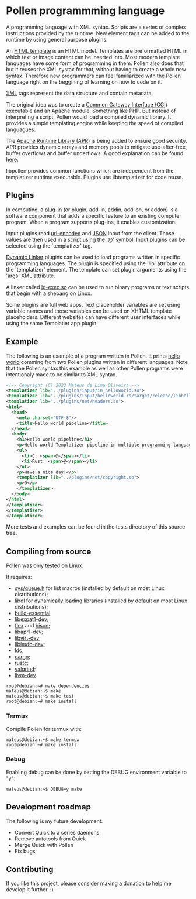 # Pollen programmming language

A programming language with XML syntax.
Scripts are a series of complex instructions provided by
the runtime. New element tags can be added to the
runtime by using general purpose plugins.

An [HTML template](https://en.wikipedia.org/wiki/Web_template_system)
is an HTML model. Templates are
preformatted HTML in which text or image content
can be inserted into. Most modern template languages
have some form of programming in them. Pollen
also does that but it reuses the XML systax for that,
without having to create a whole new syntax. Therefore
new programmers can feel familiarized with the Pollen
language right on the beggining of learning on how to
code on it.

[XML](https://en.wikipedia.org/wiki/XML) tags represent
the data structure and contain metadata.

The original idea was to create a
[Common Gateway Interface (CGI)](https://en.wikipedia.org/wiki/Common_Gateway_Interface)
executable and an Apache module. Something like PHP. But
instead of interpreting a script, Pollen
would load a compiled dynamic library. It provides
a simple templating engine while keeping the speed
of compiled languagues.

The [Apache Runtime Library (APR)](https://apr.apache.org)
is being added to ensure good security.
APR provides dynamic arrays and memory pools to
mitigate use-after-free, buffer overflows and buffer underflows.
A good explanation can be found
[here](http://www.apachetutor.org/dev/pools).

libpollen provides common functions which are independent
from the templatizer runtime executable. Plugins use libtemplatizer
for code reuse.

## Plugins

In computing, a
[plug-in](https://en.wikipedia.org/wiki/Plug-in_(computing))
(or plugin, add-in, addin, add-on, or addon) is a software
component that adds a specific feature to an existing
computer program. When a program supports plug-ins, it
enables customization.

Input plugins read
[url-encoded](https://en.wikipedia.org/wiki/URL_encoding)
and [JSON](https://en.wikipedia.org/wiki/JSON)
input from the client. Those values are then used in a
script using the '@' symbol. Input plugins can be selected
using the 'templatizer' tag.

[Dynamic Linker](https://en.wikipedia.org/wiki/Dynamic_linker)
plugins can be used to load programs written in
specific programming languages. The plugin is specified
using the 'lib' attribute on the 'templatizer' element.
The template can set plugin arguments using the 'args'
XML attribute.

A linker called [ld-exec.so](https://www.wikidata.org/wiki/Q47513204)
can be used to run binary
programs or text scripts that begin with a shebang on
Linux.

Some plugins are full web apps. Text placeholder variables
are set using variable names and those variables can be used
on XHTML template placeholders. Different websites can have
different user interfaces while using the same Templatier
app plugin.

## Example

The following is an example of a program written in Pollen.
It prints [hello world](https://en.wikipedia.org/wiki/%22Hello,_World!%22_program)
comming from two Pollen plugins written in different languages.
Note that the Pollen syntax this example as well as other
Pollen programs were intentionaly made to be similar to
XML syntax.

```xml
<!-- Copyright (C) 2023 Mateus de Lima Oliveira -->
<templatizer lib="../plugins/input/in_helloworld.so">
<templatizer lib="../plugins/input/helloworld-rs/target/release/libhelloworld_rs.so">
<templatizer lib="../plugins/net/headers.so">
<html>
  <head>
    <meta charset="UTF-8"/>
    <title>Hello world pipeline</title>
  </head>
  <body>
    <h1>Hello world pipeline</h1>
    <p>Hello world Templatizer pipeline in multiple programming languages:</p>
    <ul>
      <li>C: <span>@</span></li>
      <li>Rust: <span>@</span></li>
    </ul>
    <p>Have a nice day!</p>
    <templatizer lib="../plugins/net/copyright.so">
    <p>@</p>
    </templatizer>
  </body>
</html>
</templatizer>
</templatizer>
</templatizer>
```

More tests and examples can be found in the tests directory
of this source tree.

## Compiling from source

Pollen was only tested on Linux.

It requires:

  * [sys/queue.h](https://man.freebsd.org/cgi/man.cgi?query=queue&sektion=3) for list macros (installed by default on most Linux distributions);
  * [libdl](https://refspecs.linuxfoundation.org/LSB_3.0.0/LSB-Core-IA64/LSB-Core-IA64/libdl.html) for dynamically loading libraries (installed by default on most Linux distributions);
  * [build-essential](https://packages.debian.org/bullseye/build-essential)
  * [libexpat1-dev](https://packages.debian.org/bullseye/libexpat1-dev);
  * [flex](https://packages.debian.org/bullseye/flex) and [bison](https://packages.debian.org/bullseye/bison);
  * [libapr1-dev](https://packages.debian.org/bullseye/libapr1-dev);
  * [libvirt-dev](https://packages.debian.org/bullseye/libvirt-dev);
  * [liblmdb-dev](https://packages.debian.org/bullseye/liblmdb-dev);
  * [ldc](https://packages.debian.org/bullseye/ldc);
  * [cargo](https://packages.debian.org/bullseye/cargo);
  * [rustc](https://packages.debian.org/bullseye/rustc);
  * [valgrind](https://packages.debian.org/bullseye/valgrind);
  * [llvm-dev](https://packages.debian.org/bullseye/devel/llvm-dev).

```console
root@debian:~# make dependencies
mateus@debian:~$ make
mateus@debian:~$ make test
root@debian:~# make install
```

### Termux

Compile Pollen for termux with:

```console
mateus@debian:~$ make termux
root@debian:~# make install
```

### Debug

Enabling debug can be done by
setting the DEBUG environment
variable to "y":

```console
mateus@debian:~$ DEBUG=y make
```

## Development roadmap

The following is my future development:

  - Convert Quick to a series daemons
  - Remove autotools from Quick
  - Merge Quick with Pollen
  - Fix bugs

## Contributing

If you like this project, please consider making
a donation to help me develop it further. :)
